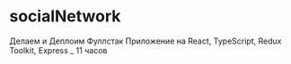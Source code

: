 # socialNetwork
 Делаем и Деплоим Фуллстак Приложение на React, TypeScript, Redux Toolkit, Express _ 11  часов
